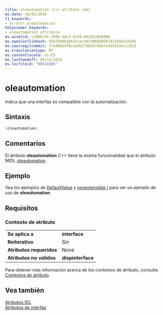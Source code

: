 ```yaml
---
title: oleautomation (C++ atributo com)
ms.date: 10/02/2018
f1_keywords:
- vc-attr.oleautomation
helpviewer_keywords:
- oleautomation attribute
ms.assetid: c1086c91-260b-4dc3-b244-662852d09906
ms.openlocfilehash: 56970d8b1067e1ac38230b6995074210ddc5549b
ms.sourcegitcommit: fcb48824f9ca24b1f8bd37d647a4d592de1cc925
ms.translationtype: MT
ms.contentlocale: es-ES
ms.lasthandoff: 08/15/2019
ms.locfileid: "69514365"
---
```

# <a name="oleautomation"></a>oleautomation

Indica que una interfaz es compatible con la automatización.

## <a name="syntax"></a>Sintaxis

```cpp
[oleautomation]
```

## <a name="remarks"></a>Comentarios

El atributo **oleautomation** C++ tiene la misma funcionalidad que el atributo MIDL [oleautomation](/windows/win32/Midl/oleautomation) .

## <a name="example"></a>Ejemplo

Vea los ejemplos de [DefaultValue](defaultvalue.md) y [nonextensible (](nonextensible.md) para ver un ejemplo de uso de **oleautomation**.

## <a name="requirements"></a>Requisitos

### <a name="attribute-context"></a>Contexto de atributo

|||
|-|-|
|**Se aplica a**|**interface**|
|**Reiterativo**|Sin|
|**Atributos requeridos**|None|
|**Atributos no válidos**|**dispinterface**|

Para obtener más información acerca de los contextos de atributo, consulte [Contextos de atributo](cpp-attributes-com-net.md#contexts).

## <a name="see-also"></a>Vea también

[Atributos IDL](idl-attributes.md)<br/>
[Atributos de interfaz](interface-attributes.md)